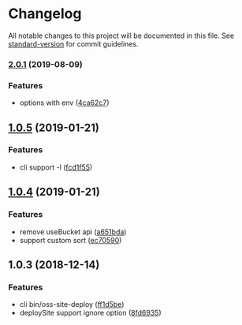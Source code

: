 # Changelog

All notable changes to this project will be documented in this file. See [standard-version](https://github.com/conventional-changelog/standard-version) for commit guidelines.

### [2.0.1](https://github.com/weidian-lab/oss-site-deployer/compare/v2.0.0...v2.0.1) (2019-08-09)


### Features

* options with env ([4ca62c7](https://github.com/weidian-lab/oss-site-deployer/commit/4ca62c7))

<a name="1.0.5"></a>
## [1.0.5](https://github.com/weidian-lab/oss-site-deployer/compare/v1.0.4...v1.0.5) (2019-01-21)


### Features

* cli support -l ([fcd1f55](https://github.com/weidian-lab/oss-site-deployer/commit/fcd1f55))



<a name="1.0.4"></a>
## [1.0.4](https://github.com/weidian-lab/oss-site-deployer/compare/v1.0.3...v1.0.4) (2019-01-21)


### Features

* remove useBucket api ([a651bda](https://github.com/weidian-lab/oss-site-deployer/commit/a651bda))
* support custom sort ([ec70590](https://github.com/weidian-lab/oss-site-deployer/commit/ec70590))



<a name="1.0.3"></a>
## 1.0.3 (2018-12-14)


### Features

* cli bin/oss-site-deploy ([ff1d5be](https://github.com/weidian-lab/oss-site-deployer/commit/ff1d5be))
* deploySite support ignore option ([8fd6935](https://github.com/weidian-lab/oss-site-deployer/commit/8fd6935))
